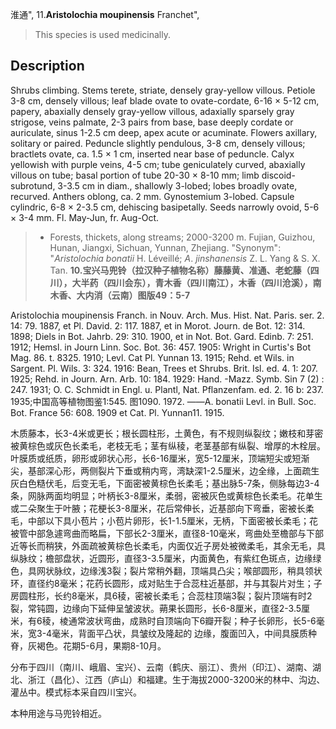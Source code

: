 淮通",
11.**Aristolochia moupinensis** Franchet",

> This species is used medicinally.

## Description
Shrubs climbing. Stems terete, striate, densely gray-yellow villous. Petiole 3-8 cm, densely villous; leaf blade ovate to ovate-cordate, 6-16 × 5-12 cm, papery, abaxially densely gray-yellow villous, adaxially sparsely gray strigose, veins palmate, 2-3 pairs from base, base deeply cordate or auriculate, sinus 1-2.5 cm deep, apex acute or acuminate. Flowers axillary, solitary or paired. Peduncle slightly pendulous, 3-8 cm, densely villous; bractlets ovate, ca. 1.5 × 1 cm, inserted near base of peduncle. Calyx yellowish with purple veins, 4-5 cm; tube geniculately curved, abaxially villous on tube; basal portion of tube 20-30 × 8-10 mm; limb discoid-subrotund, 3-3.5 cm in diam., shallowly 3-lobed; lobes broadly ovate, recurved. Anthers oblong, ca. 2 mm. Gynostemium 3-lobed. Capsule cylindric, 6-8 × 2-3.5 cm, dehiscing basipetally. Seeds narrowly ovoid, 5-6 × 3-4 mm. Fl. May-Jun, fr. Aug-Oct.

> * Forests, thickets, along streams; 2000-3200 m. Fujian, Guizhou, Hunan, Jiangxi, Sichuan, Yunnan, Zhejiang.
  "Synonym": "*Aristolochia* *bonatii* H. Léveillé; *A*. *jinshanensis* Z. L. Yang &amp; S. X. Tan.
**10.宝兴马兜铃（拉汉种子植物名称）藤藤黄、准通、老蛇藤（四川），大半药（四川会东），青木香（四川南江），木香（四川沧溪），南木香、大内消（云南）图版49：5-7**

Aristolochia moupinensis Franch. in Nouv. Arch. Mus. Hist. Nat. Paris. ser. 2. 14: 79. 1887, et Pl. David. 2: 117. 1887, et in Morot. Journ. de Bot. 12: 314. 1898; Diels in Bot. Jahrb. 29: 310. 1900, et in Not. Bot. Gard. Edinb. 7: 251. 1912; Hemsl. in Journ Linn. Soc. Bot. 36: 457. 1905: Wright in Curtis's Bot Mag. 86. t. 8325. 1910; Levl. Cat Pl. Yunnan 13. 1915; Rehd. et Wils. in Sargent. Pl. Wils. 3: 324. 1916: Bean, Trees et Shrubs. Brit. Isl. ed. 4. 1: 207. 1925; Rehd. in Journ. Arn. Arb. 10: 184. 1929: Hand. -Mazz. Symb. Sin 7 (2) : 247. 1931; O. C. Schmidt in Engl. u. Plantl, Nat. Pflanzenfam. ed. 2. 16 b: 237. 1935;中国高等植物图鉴1:545. 图1090. 1972. ——A. bonatii Levl. in Bull. Soc. Bot. France 56: 608. 1909 et Cat. Pl. Yunnan11. 1915.

木质藤本，长3-4米或更长；根长圆柱形，土黄色，有不规则纵裂纹；嫩枝和芽密被黄棕色或灰色长柔毛，老枝无毛；茎有纵稜，老茎基部有纵裂、增厚的木栓层。叶膜质或纸质，卵形或卵状心形，长6-16厘米，宽5-12厘米，顶端短尖或短渐尖，基部深心形，两侧裂片下垂或稍内弯，湾缺深1-2.5厘米，边全缘，上面疏生灰白色糙伏毛，后变无毛，下面密被黄棕色长柔毛；基出脉5-7条，侧脉每边3-4条，网脉两面均明显；叶柄长3-8厘米，柔弱，密被灰色或黄棕色长柔毛。花单生或二朵聚生于叶腋；花梗长3-8厘米，花后常伸长，近基部向下弯垂，密被长柔毛，中部以下具小苞片；小苞片卵形，长1-1.5厘米，无柄，下面密被长柔毛；花被管中部急遽弯曲而略扁，下部长2-3厘米，直径8-10毫米，弯曲处至檐部与下部近等长而稍狭，外面疏被黄棕色长柔毛，内面仅近子房处被微柔毛，其余无毛，具纵脉纹；檐部盘状，近圆形，直径3-3.5厘米，内面黄色，有紫红色斑点，边缘绿色，具网状脉纹，边缘浅3裂；裂片常稍外翻，顶端具凸尖；喉部圆形，稍具领状环，直径约8毫米；花药长圆形，成对贴生于合蕊柱近基部，并与其裂片对生；子房圆柱形，长约8毫米，具6稜，密被长柔毛；合蕊柱顶端3裂；裂片顶端有时2裂，常钝圆，边缘向下延伸呈皱波状。蒴果长圆形，长6-8厘米，直径2-3.5厘米，有6稜，棱通常波状弯曲，成熟时自顶端向下6瓣开裂；种子长卵形，长5-6毫米，宽3-4毫米，背面平凸状，具皱纹及隆起的 边缘，腹面凹入，中间具膜质种脊，灰褐色。花期5-6月，果期8-10月。

分布于四川（南川、峨眉、宝兴）、云南（鹤庆、丽江）、贵州（印江）、湖南、湖北、浙江（昌化）、江西（庐山）和福建。生于海拔2000-3200米的林中、沟边、灌丛中。模式标本采自四川宝兴。

本种用途与马兜铃相近。
